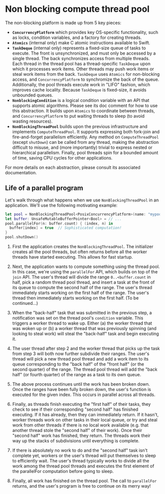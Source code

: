 # Non blocking compute thread pool #

The non-blocking platform is made up from 5 key pieces:

 - **`ConcurrencyPlatform`** which provides key OS-specific functionality, such as locks,
   condition variables, and a factory for creating threads.
 - **`Atomics`** (internal only) make C atomic instructions available to Swift.
 - **`TaskDeque`** (internal only) represents a fixed-size queue of tasks to execute. The front is
   unsynchronized, and must only be accessed by a single thread. The back synchronizes access from
   multiple threads. Each thread in the thread pool has a thread-specific `TaskDeque` upon which it
   processes work items. Other threads may push work items or steal work items from the back.
   `TaskDeque` uses `Atomics` for non-blocking access, and `ConcurrencyPlatform` to synchromize the
   back of the queue. Additionally, the pool threads execute work in "LIFO" fashion, which improves
   cache locality. Because `TaskDeque` is fixed-size, it avoids unbounded queues.
 - **`NonblockingCondition`** is a logical condition variable with an API that supports atomic
   algorithms. Please see its doc comment for how to use this abstraction. It builds upon `Atomics`
   to coordinate between threads, and `ConcurrencyPlatform` to put waiting threads to sleep (to
   avoid wasting resources).
 - **`NonBlockingThreadPool`** builds upon the previous infrastructure and implements
   `ComputeThreadPool`. It supports expressing both fork-join and fire-and-forget parallelism
   efficiently. Any method on `ComputeThreadPool` (except `shutDown`) can be called from any thread,
   making the abstraction difficult to misuse, and (more importantly) trivial to express nested or
   hierarchical parallelism. Finally, pool threads spin for a bounded amount of time, saving CPU
   cycles for other applications.

For more details on each abstraction, please consult its associated documentation.

## Life of a parallel program ##

Let's walk through what happens when we use `NonBlockingThreadPool` in an application. We'll use the
following motivating example:

```swift
let pool = NonBlockingThreadPool<PosixConcurrencyPlatform>(name: "mypool", threadCount: 15)
let buffer: UnsafeMutableBufferPointer<Bool> = // ...
pool.parallelFor(n: buffer.count) { (index, n) in
  buffer[index] = true  // Sophisticated computation!
}
pool.shutDown()
```

1. First the application creates the `NonBlockingThreadPool`. The initializer creates all the pool
   threads, but often returns before all the worker threads have started executing. This allows for
   fast startup.

2. Next, the application wants to compute something using the thread pool. In this case, we're using
   the `parallelFor` API, which builds on top of the `join` API. The user's thread will divide the
   range `0..<buffer.count` in half, pick a random thread pool thread, and insert a task at the
   front of its queue to compute the second half of the range. The user's thread immediately starts
   working on the first half of the range. The user's thread then immediately starts working on the
   first half. (To be continued...)

3. When the "back-half" task that was submitted in the previous step, a notification was set on the
   thread pool's `condition` variable. This triggers a worker thread to wake up. Either (a) the
   worker thread that was woken up or (b) a worker thread that was previously spinning (and looking
   to steal work) will steal the "back-half" task and begin executing it.

4. The user thread after step 2 and the worker thread that picks up the task from step 3 will both
   now further subdivide their ranges. The user's thread will pick a new thread pool thread and add
   a work item to its queue corresponding to the "back half" of the "front half" (or the second
   quarter) of the range. The thread pool thread will add the "back half" (or fourth quarter) of the
   range as a task to its own queue.

5. The above process continues until the work has been broken down. Once the ranges have been fully
   broken down, the user's function is executed for the given index. This occurs in parallel across
   all threads.

6. Finally, as threads finish executing the "first half" of their tasks, they check to see if their
   corresponding "second half" has finished executing. If it has already, then they can immediately
   return. If it hasn't, worker threads work on other tasks in their local queue, or try and steal
   work from other threads if there is no local work available (e.g. that another thread stole the
   "second half" of their work). Once their "second half" work has finished, they return. The
   threads work their way up the stacks of subdivisions until everything is complete.

7. If there is absolutely no work to do and the "second half" task isn't complete yet, workers or
   the user's thread will put themselves to sleep to efficiently wait. The user's thread typically
   works to divide all the work among the thread pool threads and executes the first element of the
   parallelFor computation before going to sleep.

8. Finally, all work has finished on the thread pool. The call to `parallelFor` returns, and the
   user's program is free to continue on its merry way!
